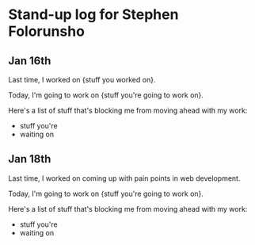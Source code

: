 # Stand-up log for Stephen Folorunsho

## Jan 16th

Last time, I worked on {stuff you worked on}.

Today, I'm going to work on {stuff you're going to work on}.

Here's a list of stuff that's blocking me from moving ahead with my work:

- stuff you're
- waiting on

## Jan 18th

Last time, I worked on coming up with pain points in web development.

Today, I'm going to work on {stuff you're going to work on}.

Here's a list of stuff that's blocking me from moving ahead with my work:

- stuff you're
- waiting on
